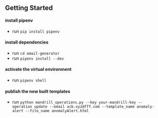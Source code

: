 ## Getting Started

#### install pipenv
- run `pip install pipenv`


#### install dependencies
- run `cd email-generator`
- run `pipenv install --dev`


#### activate the virtual environment
- run `pipenv shell`


#### publish the new built templates
- run `python mandrill_operations.py --key your-mandrill-key --operation update --email acb.xyz@fff.com --template_name anomaly-alert --file_name anomalyAlert.html`

